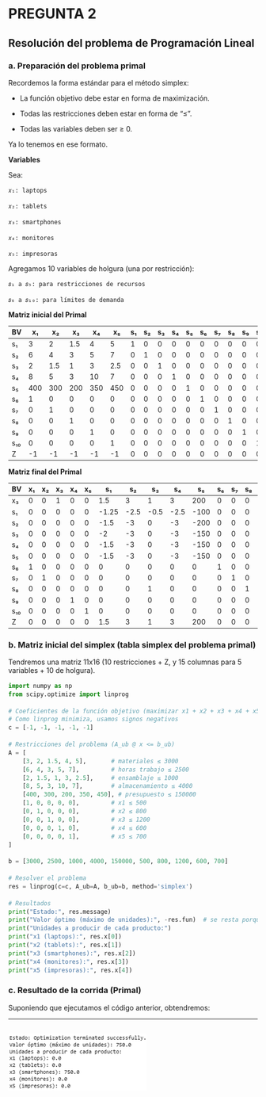# PREGUNTA 2

## Resolución del problema de Programación Lineal

### a. Preparación del problema primal

Recordemos la forma estándar para el método simplex:

- La función objetivo debe estar en forma de maximización.

- Todas las restricciones deben estar en forma de “≤”.

- Todas las variables deben ser ≥ 0.

Ya lo tenemos en ese formato.

**Variables**

Sea:

    𝑥₁: laptops

    𝑥₂: tablets

    𝑥₃: smartphones

    𝑥₄: monitores

    𝑥₅: impresoras

Agregamos 10 variables de holgura (una por restricción):

    𝑠₁ a 𝑠₅: para restricciones de recursos

    𝑠₆ a 𝑠₁₀: para límites de demanda


**Matriz inicial del Primal**

| BV  | x₁  | x₂  | x₃  | x₄  | x₅  | s₁ | s₂ | s₃ | s₄ | s₅ | s₆ | s₇ | s₈ | s₉ | s₁₀ | RHS    |
| --- | --- | --- | --- | --- | --- | -- | -- | -- | -- | -- | -- | -- | -- | -- | --- | ------ |
| s₁  | 3   | 2   | 1.5 | 4   | 5   | 1  | 0  | 0  | 0  | 0  | 0  | 0  | 0  | 0  | 0   | 3000   |
| s₂  | 6   | 4   | 3   | 5   | 7   | 0  | 1  | 0  | 0  | 0  | 0  | 0  | 0  | 0  | 0   | 2500   |
| s₃  | 2   | 1.5 | 1   | 3   | 2.5 | 0  | 0  | 1  | 0  | 0  | 0  | 0  | 0  | 0  | 0   | 1000   |
| s₄  | 8   | 5   | 3   | 10  | 7   | 0  | 0  | 0  | 1  | 0  | 0  | 0  | 0  | 0  | 0   | 4000   |
| s₅  | 400 | 300 | 200 | 350 | 450 | 0  | 0  | 0  | 0  | 1  | 0  | 0  | 0  | 0  | 0   | 150000 |
| s₆  | 1   | 0   | 0   | 0   | 0   | 0  | 0  | 0  | 0  | 0  | 1  | 0  | 0  | 0  | 0   | 500    |
| s₇  | 0   | 1   | 0   | 0   | 0   | 0  | 0  | 0  | 0  | 0  | 0  | 1  | 0  | 0  | 0   | 800    |
| s₈  | 0   | 0   | 1   | 0   | 0   | 0  | 0  | 0  | 0  | 0  | 0  | 0  | 1  | 0  | 0   | 1200   |
| s₉  | 0   | 0   | 0   | 1   | 0   | 0  | 0  | 0  | 0  | 0  | 0  | 0  | 0  | 1  | 0   | 600    |
| s₁₀ | 0   | 0   | 0   | 0   | 1   | 0  | 0  | 0  | 0  | 0  | 0  | 0  | 0  | 0  | 1   | 700    |
| Z   | -1  | -1  | -1  | -1  | -1  | 0  | 0  | 0  | 0  | 0  | 0  | 0  | 0  | 0  | 0   | 0      |

**Matriz final del Primal**

| BV  | x₁ | x₂ | x₃ | x₄ | x₅ | s₁    | s₂   | s₃   | s₄   | s₅   | s₆ | s₇ | s₈ | s₉ | s₁₀ | RHS  |
| --- | -- | -- | -- | -- | -- | ----- | ---- | ---- | ---- | ---- | -- | -- | -- | -- | --- | ---- |
| x₃  | 0  | 0  | 1  | 0  | 0  | 1.5   | 3    | 1    | 3    | 200  | 0  | 0  | 0  | 0  | 0   | 750  |
| s₁  | 0  | 0  | 0  | 0  | 0  | -1.25 | -2.5 | -0.5 | -2.5 | -100 | 0  | 0  | 0  | 0  | 0   | 1875 |
| s₂  | 0  | 0  | 0  | 0  | 0  | -1.5  | -3   | 0    | -3   | -200 | 0  | 0  | 0  | 0  | 0   | 1250 |
| s₃  | 0  | 0  | 0  | 0  | 0  | -2    | -3   | 0    | -3   | -150 | 0  | 0  | 0  | 0  | 0   | 250  |
| s₄  | 0  | 0  | 0  | 0  | 0  | -1.5  | -3   | 0    | -3   | -150 | 0  | 0  | 0  | 0  | 0   | 1750 |
| s₅  | 0  | 0  | 0  | 0  | 0  | -1.5  | -3   | 0    | -3   | -150 | 0  | 0  | 0  | 0  | 0   | 0    |
| s₆  | 1  | 0  | 0  | 0  | 0  | 0     | 0    | 0    | 0    | 0    | 1  | 0  | 0  | 0  | 0   | 500  |
| s₇  | 0  | 1  | 0  | 0  | 0  | 0     | 0    | 0    | 0    | 0    | 0  | 1  | 0  | 0  | 0   | 800  |
| s₈  | 0  | 0  | 0  | 0  | 0  | 0     | 0    | 1    | 0    | 0    | 0  | 0  | 1  | 0  | 0   | 450  |
| s₉  | 0  | 0  | 0  | 1  | 0  | 0     | 0    | 0    | 0    | 0    | 0  | 0  | 0  | 1  | 0   | 600  |
| s₁₀ | 0  | 0  | 0  | 0  | 1  | 0     | 0    | 0    | 0    | 0    | 0  | 0  | 0  | 0  | 1   | 700  |
| Z   | 0  | 0  | 0  | 0  | 0  | 1.5   | 3    | 1    | 3    | 200  | 0  | 0  | 0  | 0  | 0   | 750  |

### b. Matriz inicial del simplex (tabla simplex del problema primal)

Tendremos una matriz 11x16 (10 restricciones + Z, y 15 columnas para 5 variables + 10 de holgura).

```python
import numpy as np
from scipy.optimize import linprog

# Coeficientes de la función objetivo (maximizar x1 + x2 + x3 + x4 + x5)
# Como linprog minimiza, usamos signos negativos
c = [-1, -1, -1, -1, -1]

# Restricciones del problema (A_ub @ x <= b_ub)
A = [
    [3, 2, 1.5, 4, 5],       # materiales ≤ 3000
    [6, 4, 3, 5, 7],         # horas trabajo ≤ 2500
    [2, 1.5, 1, 3, 2.5],     # ensamblaje ≤ 1000
    [8, 5, 3, 10, 7],        # almacenamiento ≤ 4000
    [400, 300, 200, 350, 450], # presupuesto ≤ 150000
    [1, 0, 0, 0, 0],         # x1 ≤ 500
    [0, 1, 0, 0, 0],         # x2 ≤ 800
    [0, 0, 1, 0, 0],         # x3 ≤ 1200
    [0, 0, 0, 1, 0],         # x4 ≤ 600
    [0, 0, 0, 0, 1],         # x5 ≤ 700
]

b = [3000, 2500, 1000, 4000, 150000, 500, 800, 1200, 600, 700]

# Resolver el problema
res = linprog(c=c, A_ub=A, b_ub=b, method='simplex')

# Resultados
print("Estado:", res.message)
print("Valor óptimo (máximo de unidades):", -res.fun)  # se resta porque c se invirtió
print("Unidades a producir de cada producto:")
print("x1 (laptops):", res.x[0])
print("x2 (tablets):", res.x[1])
print("x3 (smartphones):", res.x[2])
print("x4 (monitores):", res.x[3])
print("x5 (impresoras):", res.x[4])
```

### c. Resultado de la corrida (Primal)

Suponiendo que ejecutamos el código anterior, obtendremos:

---
![Resultado Corrida](pantallazo.png)
---